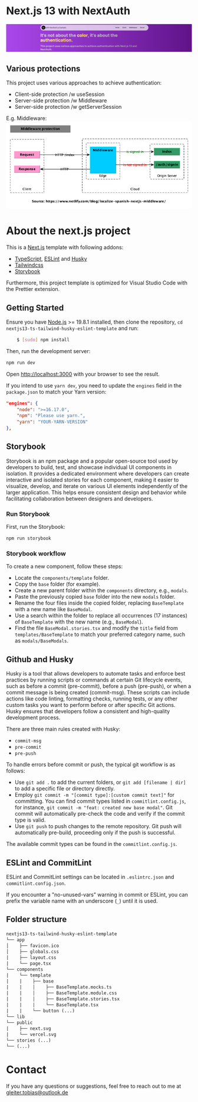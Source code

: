 # Next.js 13 with NextAuth

![banner](https://github.com/TobiasGleiter/nextjs13-next-auth/blob/main/documentation/bannerNextAuthNextjs.png)

## Various protections

This project uses various approaches to achieve authentication:

- Client-side protection /w useSession
- Server-side protection /w Middleware
- Server-side protection /w getServerSession

E.g. Middleware:
![Middleware example](https://github.com/TobiasGleiter/nextjs13-next-auth/blob/main/documentation/Nextjs13Auth-Middleware.png)

# About the next.js project

This is a [Next.js](https://nextjs.org/) template with following addons:

- [TypeScript](https://www.typescriptlang.org/), [ESLint](https://eslint.org/) and [Husky](https://typicode.github.io/husky/)
- [Tailwindcss](https://tailwindcss.com/)
- [Storybook](https://storybook.js.org/)

Furthermore, this project template is optimized for Visual Studio Code with the Prettier extension.

## Getting Started

Ensure you have [Node.js](http://nodejs.org/) >= 19.8.1 installed, then clone the repository, `cd nextjs13-ts-tailwind-husky-eslint-template` and run:

```bash
    $ [sudo] npm install
```

Then, run the development server:

```bash
npm run dev
```

Open [http://localhost:3000](http://localhost:3000) with your browser to see the result.

If you intend to use `yarn dev`, you need to update the `engines` field in the `package.json` to match your Yarn version:

```JSON
"engines": {
    "node": ">=16.17.0",
    "npm": "Please use yarn.",
    "yarn": "YOUR-YARN-VERSION"
},
```

## Storybook

Storybook is an npm package and a popular open-source tool used by developers to build, test, and showcase individual UI components in isolation. It provides a dedicated environment where developers can create interactive and isolated stories for each component, making it easier to visualize, develop, and iterate on various UI elements independently of the larger application. This helps ensure consistent design and behavior while facilitating collaboration between designers and developers.

### Run Storybook

First, run the Storybook:

```bash
npm run storybook
```

### Storybook workflow

To create a new component, follow these steps:

- Locate the `components/template` folder.
- Copy the `base` folder (for example).
- Create a new parent folder within the `components` directory, e.g., `modals`.
- Paste the previously copied `base` folder into the new `modals` folder.
- Rename the four files inside the copied folder, replacing `BaseTemplate` with a new name like `BaseModal`.
- Use a search within the folder to replace all occurrences (17 instances) of `BaseTemplate` with the new name (e.g., `BaseModal`).
- Find the file `BaseModal.stories.tsx` and modify the `title` field from `templates/BaseTemplate` to match your preferred category name, such as `modals/BaseModals`.

## Github and Husky

Husky is a tool that allows developers to automate tasks and enforce best practices by running scripts or commands at certain Git lifecycle events, such as before a commit (pre-commit), before a push (pre-push), or when a commit message is being created (commit-msg). These scripts can include actions like code linting, formatting checks, running tests, or any other custom tasks you want to perform before or after specific Git actions. Husky ensures that developers follow a consistent and high-quality development process.

There are three main rules created with Husky:

- `commit-msg`
- `pre-commit`
- `pre-push`

To handle errors before commit or push, the typical git workflow is as follows:

- Use `git add .` to add the current folders, or `git add [filename | dir]` to add a specific file or directory directly.
- Employ `git commit -m "[commit type]:[custom commit text]"` for committing. You can find commit types listed in `commitlint.config.js`, for instance, `git commit -m "feat: created new base modal"`. Git commit will automatically pre-check the code and verify if the commit type is valid.
- Use `git push` to push changes to the remote repository. Git push will automatically pre-build, proceeding only if the push is successful.

The available commit types can be found in the `commitlint.config.js`.

## ESLint and CommitLint

ESLint and CommitLint settings can be located in `.eslintrc.json` and `commitlint.config.json`.

If you encounter a "no-unused-vars" warning in commit or ESLint, you can prefix the variable name with an underscore (`_`) until it is used.

## Folder structure

```none
nextjs13-ts-tailwind-husky-eslint-template
└── app
│    ├── favicon.ico
│    ├── globals.css
|    ├── layout.css
|    └── page.tsx
└── components
|    └── template
|    |    ├── base
|    |    │    ├── BaseTemplate.mocks.ts
|    |    │    ├── BaseTemplate.module.css
|    |    │    ├── BaseTemplate.stories.tsx
|    |    |    └── BaseTemplate.tsx
|    |    └── button (...)
└── lib
└── public
|    ├── next.svg
|    └── vercel.svg
└── stories (...)
└── (...)
```

# Contact

If you have any questions or suggestions, feel free to reach out to me at gleiter.tobias@outlook.de
